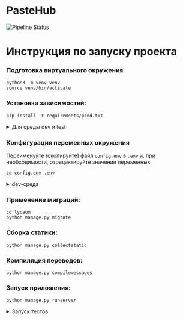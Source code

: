 # PasteHub

![Pipeline Status](https://github.com/MikeVeretennikov/Pastehub/actions/workflows/main.yml/badge.svg)

# Инструкция по запуску проекта

### Подготовка виртуального окружения

```shell
python3 -m venv venv
source venv/bin/activate
```

### Установка зависимостей:

```shell
pip install -r requirements/prod.txt
```

<details>
<summary>Для среды dev и test</summary>

Для dev-среды

```shell
pip install -r requirements/dev.txt
```

Для test-среды

```shell
pip install -r requirements/test.txt
```

</details>

### Конфигурация переменных окружения

Переименуйте (скопируйте) файл `config.env` в `.env` и, при необходимости, отредактируйте значения переменных

```shell
cp config.env .env
```

<details>
<summary>dev-среда</summary>

Для dev-среды установите `true` для переменной `DJANGO_DEBUG`

</details>

### Применение миграций:

```shell
cd lyceum
python manage.py migrate
```

### Сборка статики:

```shell
python manage.py collectstatic
```

### Компиляция переводов:

```shell
python manage.py compilemessages
```

### Запуск приложения:

```shell
python manage.py runserver
```

<details>
<summary>Запуск тестов</summary>

```shell
python manage.py test
```

(Должны быть установленные зависимости для тестов)

</details>

